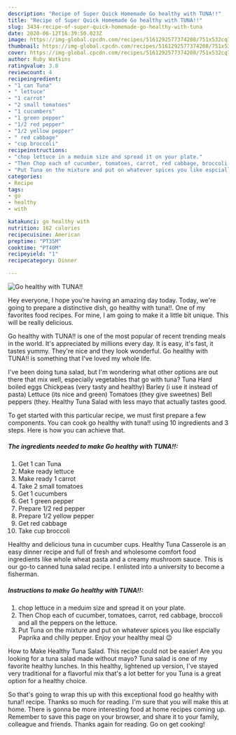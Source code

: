 ```yaml
---
description: "Recipe of Super Quick Homemade Go healthy with TUNA!!"
title: "Recipe of Super Quick Homemade Go healthy with TUNA!!"
slug: 3434-recipe-of-super-quick-homemade-go-healthy-with-tuna
date: 2020-06-12T16:39:50.023Z
image: https://img-global.cpcdn.com/recipes/5161292577374208/751x532cq70/go-healthy-with-tuna-recipe-main-photo.jpg
thumbnail: https://img-global.cpcdn.com/recipes/5161292577374208/751x532cq70/go-healthy-with-tuna-recipe-main-photo.jpg
cover: https://img-global.cpcdn.com/recipes/5161292577374208/751x532cq70/go-healthy-with-tuna-recipe-main-photo.jpg
author: Ruby Watkins
ratingvalue: 3.8
reviewcount: 4
recipeingredient:
- "1 can Tuna"
- " lettuce"
- "1 carrot"
- "2 small tomatoes"
- "1 cucumbers"
- "1 green pepper"
- "1/2 red pepper"
- "1/2 yellow pepper"
- " red cabbage"
- "cup broccoli"
recipeinstructions:
- "chop lettuce in a meduim size and spread it on your plate."
- "Then Chop each of cucumber, tomatoes, carrot, red cabbage, broccoli and all the peppers on the lettuce."
- "Put Tuna on the mixture and put on whatever spices you like espcially Paprika and chilly pepper. Enjoy your healthy meal 😉"
categories:
- Recipe
tags:
- go
- healthy
- with

katakunci: go healthy with 
nutrition: 162 calories
recipecuisine: American
preptime: "PT35M"
cooktime: "PT40M"
recipeyield: "1"
recipecategory: Dinner

---
```



![Go healthy with TUNA!!](https://img-global.cpcdn.com/recipes/5161292577374208/751x532cq70/go-healthy-with-tuna-recipe-main-photo.jpg)

Hey everyone, I hope you're having an amazing day today. Today, we're going to prepare a distinctive dish, go healthy with tuna!!. One of my favorites food recipes. For mine, I am going to make it a little bit unique. This will be really delicious.

Go healthy with TUNA!! is one of the most popular of recent trending meals in the world. It's appreciated by millions every day. It is easy, it's fast, it tastes yummy. They're nice and they look wonderful. Go healthy with TUNA!! is something that I've loved my whole life.

I&#39;ve been doing tuna salad, but I&#39;m wondering what other options are out there that mix well, especially vegetables that go with tuna? Tuna Hard boiled eggs Chickpeas (very tasty and healthy) Barley (i use it instead of pasta) Lettuce (its nice and green) Tomatoes (they give sweetnes) Bell peppers (they. Healthy Tuna Salad with less mayo that actually tastes good.


To get started with this particular recipe, we must first prepare a few components. You can cook go healthy with tuna!! using 10 ingredients and 3 steps. Here is how you can achieve that.

<!--inarticleads1-->

##### The ingredients needed to make Go healthy with TUNA!!:

1. Get 1 can Tuna
1. Make ready  lettuce
1. Make ready 1 carrot
1. Take 2 small tomatoes
1. Get 1 cucumbers
1. Get 1 green pepper
1. Prepare 1/2 red pepper
1. Prepare 1/2 yellow pepper
1. Get  red cabbage
1. Take cup broccoli


Healthy and delicious tuna in cucumber cups. Healthy Tuna Casserole is an easy dinner recipe and full of fresh and wholesome comfort food ingredients like whole wheat pasta and a creamy mushroom sauce. This is our go-to canned tuna salad recipe. I enlisted into a university to become a fisherman. 

<!--inarticleads2-->

##### Instructions to make Go healthy with TUNA!!:

1. chop lettuce in a meduim size and spread it on your plate.
1. Then Chop each of cucumber, tomatoes, carrot, red cabbage, broccoli and all the peppers on the lettuce.
1. Put Tuna on the mixture and put on whatever spices you like espcially Paprika and chilly pepper. Enjoy your healthy meal 😉


How to Make Healthy Tuna Salad. This recipe could not be easier! Are you looking for a tuna salad made without mayo? Tuna salad is one of my favorite healthy lunches. In this healthy, lightened up version, I&#39;ve stayed very traditional for a flavorful mix that&#39;s a lot better for you Tuna is a great option for a healthy choice. 

So that's going to wrap this up with this exceptional food go healthy with tuna!! recipe. Thanks so much for reading. I'm sure that you will make this at home. There is gonna be more interesting food at home recipes coming up. Remember to save this page on your browser, and share it to your family, colleague and friends. Thanks again for reading. Go on get cooking!
